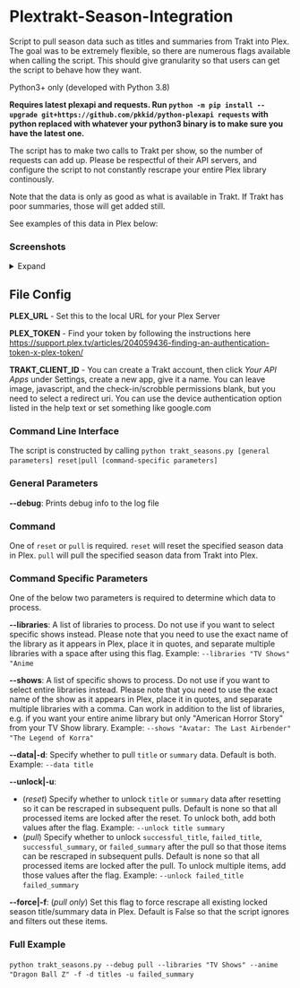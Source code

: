 # Plextrakt-Season-Integration
Script to pull season data such as titles and summaries from Trakt into Plex. The goal was to be extremely flexible, so there are numerous flags available when calling the script. This should give granularity so that users can get the script to behave how they want. 

Python3+ only (developed with Python 3.8)

**Requires latest plexapi and requests. Run `python -m pip install --upgrade git+https://github.com/pkkid/python-plexapi requests` with python replaced with whatever your python3 binary is to make sure you have the latest one.**

The script has to make two calls to Trakt per show, so the number of requests can add up. Please be respectful of their API servers, and configure the script to not constantly rescrape your entire Plex library continously.

Note that the data is only as good as what is available in Trakt. If Trakt has poor summaries, those will get added still.

See examples of this data in Plex below:

 ### Screenshots
<details><summary>Expand</summary>
<p>
<img src="/screenshots/season%20titles.png?raw=true"></img>
<img src="/screenshots/season%20summary.png?raw=true"></img>
</p>
</details>

## File Config

**PLEX_URL** - Set this to the local URL for your Plex Server

**PLEX_TOKEN** - Find your token by following the instructions here https://support.plex.tv/articles/204059436-finding-an-authentication-token-x-plex-token/

**TRAKT_CLIENT_ID** - You can create a Trakt account, then click *Your API Apps* under Settings, create a new app, give it a name. You can leave image, javascript, and the check-in/scrobble permissions blank, but you need to select a redirect uri. You can use the device authentication option listed in the help text or set something like google.com

### Command Line Interface

The script is constructed by calling `python trakt_seasons.py [general parameters] reset|pull [command-specific parameters]`

### General Parameters

**--debug**: Prints debug info to the log file

### Command
One of `reset` or `pull` is required. `reset` will reset the specified season data in Plex. `pull` will pull the specified season data from Trakt into Plex.

### Command Specific Parameters
One of the below two parameters is required to determine which data to process.

**--libraries**: A list of libraries to process. Do not use if you want to select specific shows instead. Please note that you need to use the exact name of the library as it appears in Plex, place it in quotes, and separate multiple libraries with a space after using this flag.
Example: `--libraries "TV Shows" "Anime`

**--shows**: A list of specific shows to process. Do not use if you want to select entire libraries instead. Please note that you need to use the exact name of the show as it appears in Plex, place it in quotes, and separate multiple libraries with a comma. Can work in addition to the list of libraries, e.g. if you want your entire anime library but only "American Horror Story" from your TV Show library.
Example: `--shows "Avatar: The Last Airbender" "The Legend of Korra"`

**--data|-d**: Specify whether to pull `title` or `summary` data. Default is both.
Example: `--data title`

**--unlock|-u**: 
* (*reset*) Specify whether to unlock `title` or `summary` data after resetting so it can be rescraped in subsequent pulls. Default is none so that all processed items are locked after the reset. To unlock both, add both values after the flag.
Example: `--unlock title summary`
* (*pull*) Specify whether to unlock `successful_title`, `failed_title`, `successful_summary`, or `failed_summary` after the pull so that those items can be rescraped in subsequent pulls. Default is none so that all processed items are locked after the pull. To unlock multiple items, add those values after the flag.
Example: `--unlock failed_title failed_summary`

**--force|-f**: (*pull only*) Set this flag to force rescrape all existing locked season title/summary data in Plex. Default is False so that the script ignores and filters out these items.

### Full Example
`python trakt_seasons.py --debug pull --libraries "TV Shows" --anime "Dragon Ball Z" -f -d titles -u failed_summary`


